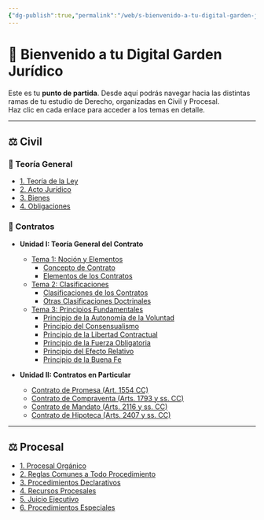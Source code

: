 ```yaml
---
{"dg-publish":true,"permalink":"/web/s-bienvenido-a-tu-digital-garden-juridico/","title":"📚 HITO – Inicio","tags":["gardenEntry"]}
---
```



# 🌟 Bienvenido a tu Digital Garden Jurídico

Este es tu **punto de partida**. Desde aquí podrás navegar hacia las distintas ramas de tu estudio de Derecho, organizadas en Civil y Procesal.  
Haz clic en cada enlace para acceder a los temas en detalle.

---

## ⚖️ Civil

### 🔹 Teoría General
- [1. Teoría de la Ley](1.%20TEORIA%20DE%20LA%20LEY.md)
- [2. Acto Jurídico](2.%20ACTO%20JURIDICO.md)
- [3. Bienes](3.%20BIENES.md)
- [4. Obligaciones](4.%20OBLIGACIONE.md)

### 🔹 Contratos
- **Unidad I: Teoría General del Contrato**
  - [Tema 1: Noción y Elementos](5.%20CONTRATOS/Unidad%20I/Tema%201%20Noción%20y%20Elementos%20del%20Contrato.md)
    - [Concepto de Contrato](5.%20CONTRATOS/Unidad%20I/Concepto%20de%20Contrato.md)  
    - [Elementos de los Contratos](5.%20CONTRATOS/Unidad%20I/Elementos%20de%20los%20Contratos.md)  
  - [Tema 2: Clasificaciones](5.%20CONTRATOS/Unidad%20I/Tema%202%20Clasificaciones%20de%20los%20Contratos.md)
    - [Clasificaciones de los Contratos](5.%20CONTRATOS/Unidad%20I/Clasificaciones%20de%20los%20Contratos.md)  
    - [Otras Clasificaciones Doctrinales](5.%20CONTRATOS/Unidad%20I/Otras%20Clasificaciones%20Doctrinales.md)  
  - [Tema 3: Principios Fundamentales](5.%20CONTRATOS/Unidad%20I/Tema%203%20Principios%20Fundamentales%20de%20la%20Contratación.md)  
    - [Principio de la Autonomía de la Voluntad](5.%20CONTRATOS/Unidad%20I/Principio%20de%20la%20Autonomía%20de%20la%20Voluntad.md)  
    - [Principio del Consensualismo](5.%20CONTRATOS/Unidad%20I/Principio%20del%20Consensualismo.md)  
    - [Principio de la Libertad Contractual](5.%20CONTRATOS/Unidad%20I/Principio%20de%20la%20Libertad%20Contractual.md)  
    - [Principio de la Fuerza Obligatoria](5.%20CONTRATOS/Unidad%20I/Principio%20de%20la%20Fuerza%20Obligatoria.md)  
    - [Principio del Efecto Relativo](5.%20CONTRATOS/Unidad%20I/Principio%20del%20Efecto%20Relativo.md)  
    - [Principio de la Buena Fe](5.%20CONTRATOS/Unidad%20I/Principio%20de%20la%20Buena%20Fe.md)  

- **Unidad II: Contratos en Particular**
  - [Contrato de Promesa (Art. 1554 CC)](5.%20CONTRATOS/Unidad%20II/Contrato%20de%20Promesa.md)  
  - [Contrato de Compraventa (Arts. 1793 y ss. CC)](5.%20CONTRATOS/Unidad%20II/Contrato%20de%20Compraventa.md)  
  - [Contrato de Mandato (Arts. 2116 y ss. CC)](5.%20CONTRATOS/Unidad%20II/Contrato%20de%20Mandato.md)  
  - [Contrato de Hipoteca (Arts. 2407 y ss. CC)](5.%20CONTRATOS/Unidad%20II/Contrato%20de%20Hipoteca.md)  

---

## ⚖️ Procesal

- [1. Procesal Orgánico](PROCESAL/1.%20PROCESAL%20ORGANICO.md)
- [2. Reglas Comunes a Todo Procedimiento](PROCESAL/2.%20REGLAS%20COMUNES%20A%20TODO%20PROCEDIMIENTO.md)
- [3. Procedimientos Declarativos](PROCESAL/3.%20PROCEDIMIENTOS%20DECLARATIVOS.md)
- [4. Recursos Procesales](PROCESAL/4.%20RECURSOS%20PROCESALES.md)
- [5. Juicio Ejecutivo](PROCESAL/5.%20JUICIO%20EJECUTIVO.md)
- [6. Procedimientos Especiales](PROCESAL/6.%20PROCEDIMIENTOS%20ESPECIALES.md)

